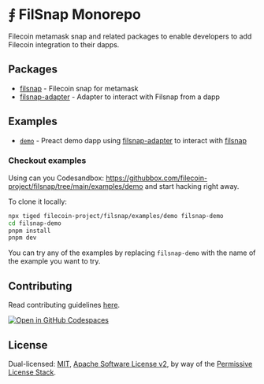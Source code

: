 # ⨎ FilSnap Monorepo

Filecoin metamask snap and related packages to enable developers to add Filecoin integration to their dapps.

## Packages

- [filsnap](./packages/snap) - Filecoin snap for metamask
- [filsnap-adapter](./packages/adapter) - Adapter to interact with Filsnap from a dapp

## Examples

- [`demo`](./packages/demo) - Preact demo dapp using [filsnap-adapter](./packages/filsnap-adapter) to interact with [filsnap](./packages/filsnap)

### Checkout examples

Using can you Codesandbox: <https://githubbox.com/filecoin-project/filsnap/tree/main/examples/demo> and start hacking right away.

To clone it locally:

```bash
npx tiged filecoin-project/filsnap/examples/demo filsnap-demo
cd filsnap-demo
pnpm install
pnpm dev
```

You can try any of the examples by replacing `filsnap-demo` with the name of the example you want to try.

## Contributing

Read contributing guidelines [here](.github/CONTRIBUTING.md).

[![Open in GitHub Codespaces](https://github.com/codespaces/badge.svg)](https://codespaces.new/oddsdk/passkeys)

## License

Dual-licensed: [MIT](./LICENSE-MIT), [Apache Software License v2](./LICENSE-APACHE), by way of the
[Permissive License Stack](https://protocol.ai/blog/announcing-the-permissive-license-stack/).
